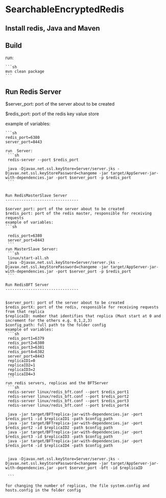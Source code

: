 
SearchableEncryptedRedis
====================================

Install redis, Java and Maven
--------------------------------


Build
--------------------------------

run:

    ```sh
	mvn clean package
    ```


Run Redis Server
--------------------------------

$server_port: port of the server about to be created

$redis_port: port of the redis key value store

example of variables:

    ```sh
	redis_port=6380
	server_port=8443
   ```
run  Server:
    ```sh
	redis-server --port $redis_port

	java -Djavax.net.ssl.keyStore=Server/server.jks -Djavax.net.ssl.keyStorePassword=changeme -jar target/AppServer-jar-with-dependencies.jar -port $server_port -p $redis_port
    ```


Run RedisMasterSlave Server
--------------------------------

$server_port: port of the server about to be created
$redis_port: port of the redis master, responsible for receiving requests
example of variables:
 ```sh
	
	redis_port=6380
	server_port=8443
    ```
run MasterSlave Server:
    ```sh
	linux/start-all.sh
	java -Djavax.net.ssl.keyStore=Server/server.jks -Djavax.net.ssl.keyStorePassword=changeme -jar target/AppServer-jar-with-dependencies.jar -port $server_port -p $redis_port
    ```

Run RedisBFT Server
--------------------------------


$server_port: port of the server about to be created
$redis_portX: port of the redis, responsible for receiving requests from that replica
$replicaID: number that identifies that replica (Must start at 0 and increment for the others e.g. 0,1,2,3)
$config_path: full path to the folder config
example of variables:
    ```sh
	redis_port1=6379
	redis_port2=6380
	redis_port3=6381
	redis_port4=6382
	server_port=8443
	replicaID1=0
	replicaID2=1
	replicaID3=2
	replicaID4=3
    ```
run redis servers, replicas and the BFTServer
    ```sh
	redis-server linux/redis_bft.conf --port $redis_port1 
	redis-server linux/redis_bft.conf --port $redis_port2 
	redis-server linux/redis_bft.conf --port $redis_port3 
	redis-server linux/redis_bft.conf --port $redis_port4 

	java -jar target/BFTreplica-jar-with-dependencies.jar -port $redis_port1 -id $replicaID1 -path $config_path 
	java -jar target/BFTreplica-jar-with-dependencies.jar -port $redis_port2 -id $replicaID2 -path $config_path 
	java -jar target/BFTreplica-jar-with-dependencies.jar -port $redis_port3 -id $replicaID3 -path $config_path 
	java -jar target/BFTreplica-jar-with-dependencies.jar -port $redis_port4 -id $replicaID4 -path $config_path 


	java -Djavax.net.ssl.keyStore=Server/server.jks -Djavax.net.ssl.keyStorePassword=changeme -jar target/AppServer-jar-with-dependencies.jar -port $server_port -bft -id $replicaID

    ```
 
for changing the number of replicas, the file system.config and hosts.config in the folder config
